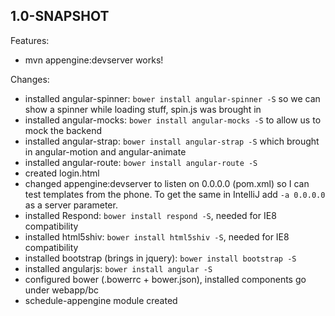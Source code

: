 ## 1.0-SNAPSHOT

Features:

  - mvn appengine:devserver works!

Changes:

  - installed angular-spinner: `bower install angular-spinner -S` so we can show a spinner while loading stuff, spin.js was brought in
  - installed angular-mocks: `bower install angular-mocks -S` to allow us to mock the backend
  - installed angular-strap: `bower install angular-strap -S` which brought in angular-motion and angular-animate
  - installed angular-route: `bower install angular-route -S`
  - created login.html
  - changed appengine:devserver to listen on 0.0.0.0 (pom.xml) so I can test templates from the phone.  To get the same
  in IntelliJ add `-a 0.0.0.0` as a server parameter.
  - installed Respond: `bower install respond -S`, needed for IE8 compatibility
  - installed html5shiv: `bower install html5shiv -S`, needed for IE8 compatibility
  - installed bootstrap (brings in jquery): `bower install bootstrap -S`
  - installed angularjs: `bower install angular -S`
  - configured bower (.bowerrc + bower.json), installed components go under webapp/bc
  - schedule-appengine module created